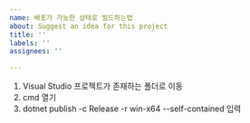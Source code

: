 ```yaml
---
name: 배포가 가능한 상태로 빌드하는법
about: Suggest an idea for this project
title: ''
labels: ''
assignees: ''

---
```


1. Visual Studio 프로젝트가 존재하는 폴더로 이동 
2. cmd 열기 
3. dotnet publish -c Release -r win-x64 --self-contained 입력
